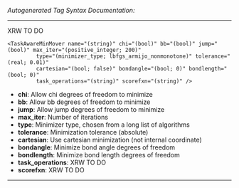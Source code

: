 _Autogenerated Tag Syntax Documentation:_

---
XRW TO DO

```
<TaskAwareMinMover name="(string)" chi="(bool)" bb="(bool)" jump="(bool)" max_iter="(positive_integer; 200)"
         type="(minimizer_type; lbfgs_armijo_nonmonotone)" tolerance="(real; 0.01)"
         cartesian="(bool; false)" bondangle="(bool; 0)" bondlength="(bool; 0)"
         task_operations="(string)" scorefxn="(string)" />
```

-   **chi**: Allow chi degrees of freedom to minimize
-   **bb**: Allow bb degrees of freedom to minimize
-   **jump**: Allow jump degrees of freedom to minimize
-   **max_iter**: Number of iterations
-   **type**: Minimizer type, chosen from a long list of algorithms
-   **tolerance**: Minimization tolerance (absolute)
-   **cartesian**: Use cartesian minimization (not internal coordinate)
-   **bondangle**: Minimize bond angle degrees of freedom
-   **bondlength**: Minimize bond length degrees of freedom
-   **task_operations**: XRW TO DO
-   **scorefxn**: XRW TO DO

---
